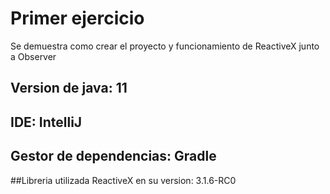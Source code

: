 # Primer ejercicio
Se demuestra como crear el proyecto y funcionamiento de ReactiveX junto a Observer

## Version de java: 11

## IDE: IntelliJ

## Gestor de dependencias: Gradle

##Libreria utilizada ReactiveX en su version: 3.1.6-RC0
